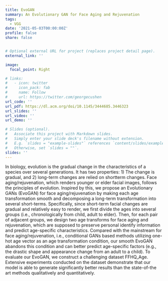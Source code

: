 ```yaml
---
title: EvoGAN
summary: An Evolutionary GAN for Face Aging and Rejuvenation
tags:
  - VGG
date: '2021-05-03T00:00:00Z'
profile: false
share: false


# Optional external URL for project (replaces project detail page).
external_link: ''

image:
  focal_point: Right

# links:
#   - icon: twitter
#     icon_pack: fab
#     name: Follow
#     url: https://twitter.com/georgecushen
url_code: ''
url_pdf: https://dl.acm.org/doi/10.1145/3444685.3446323
url_slides: ''
url_video: ''
url_demo: ''

# Slides (optional).
#   Associate this project with Markdown slides.
#   Simply enter your slide deck's filename without extension.
#   E.g. `slides = "example-slides"` references `content/slides/example-slides.md`.
#   Otherwise, set `slides = ""`.
slides: ''
---
```


In biology, evolution is the gradual change in the characteristics of a species over several generations. It has two properties: 1) The change is gradual, and 2) long-term changes are relied on shortterm changes. Face aging/rejuvenation, which renders younger or elder facial images, follows the principles of evolution. Inspired by this, we propose an Evolutionary GANs (EvoGAN) for face aging/rejuvenation by making each age transformation smooth and decomposing a long-term transformation into several short-terms. Specifically, since short-term facial changes are gradual and relatively easy to render, we first divide the ages into several groups (i.e., chronologically from child, adult to elder). Then, for each pair of adjacent groups, we design two age transforms for face aging and rejuvenation, which are supposed to preserve personal identify information and predict age-specific characteristics. Compared with the mainstream for face aging/rejuvenation, i.e., conditional GANs based methods utilizing one-hot age vector as an age transformation condition, our smooth EvoGAN abandons this condition
and can better predict age-specific factors (e.g., the drastic shape and appearance change from an adult to a child). To evaluate our EvoGAN, we construct a challenging dataset FFHQ_Age. Extensive experiments conducted on the dataset demonstrate that our model is able to generate significantly better results than the state-of-the art methods qualitatively and quantitatively.
